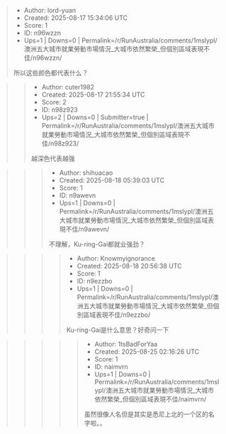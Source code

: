 > - Author: lord-yuan
> - Created: 2025-08-17 15:34:06 UTC
> - Score: 1
> - ID: n96wzzn
> - Ups=1 | Downs=0 | Permalink=/r/RunAustralia/comments/1mslypl/澳洲五大城市就業勞動市場情況_大城市依然繁榮_但個別區域表現不佳/n96wzzn/
>
> 所以这些颜色都代表什么？

>> - Author: cuter1982
>> - Created: 2025-08-17 21:55:34 UTC
>> - Score: 2
>> - ID: n98z923
>> - Ups=2 | Downs=0 | Submitter=true | Permalink=/r/RunAustralia/comments/1mslypl/澳洲五大城市就業勞動市場情況_大城市依然繁榮_但個別區域表現不佳/n98z923/
>>
>> 越深色代表越强

>>> - Author: shihuacao
>>> - Created: 2025-08-18 05:39:03 UTC
>>> - Score: 1
>>> - ID: n9awevn
>>> - Ups=1 | Downs=0 | Permalink=/r/RunAustralia/comments/1mslypl/澳洲五大城市就業勞動市場情況_大城市依然繁榮_但個別區域表現不佳/n9awevn/
>>>
>>> 不理解，Ku-ring-Gai都就业强劲？

>>>> - Author: Knowmyignorance
>>>> - Created: 2025-08-18 20:56:38 UTC
>>>> - Score: 1
>>>> - ID: n9ezzbo
>>>> - Ups=1 | Downs=0 | Permalink=/r/RunAustralia/comments/1mslypl/澳洲五大城市就業勞動市場情況_大城市依然繁榮_但個別區域表現不佳/n9ezzbo/
>>>>
>>>> Ku-ring-Gai是什么意思？好奇问一下

>>>>> - Author: 1tsBadForYaa
>>>>> - Created: 2025-08-25 02:16:26 UTC
>>>>> - Score: 1
>>>>> - ID: naimvrn
>>>>> - Ups=1 | Downs=0 | Permalink=/r/RunAustralia/comments/1mslypl/澳洲五大城市就業勞動市場情況_大城市依然繁榮_但個別區域表現不佳/naimvrn/
>>>>>
>>>>> 虽然很像人名但是其实是悉尼上北的一个区的名字啦。。
